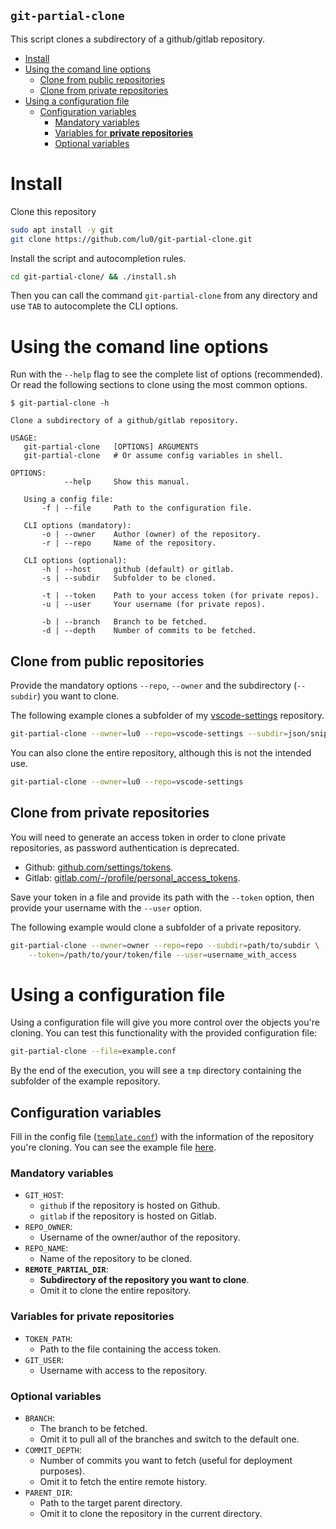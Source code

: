 `git-partial-clone`
---

This script clones a subdirectory of a github/gitlab repository.

- [Install](#install)
- [Using the comand line options](#using-the-comand-line-options)
  - [Clone from public repositories](#clone-from-public-repositories)
  - [Clone from private repositories](#clone-from-private-repositories)
- [Using a configuration file](#using-a-configuration-file)
  - [Configuration variables](#configuration-variables)
    - [Mandatory variables](#mandatory-variables)
    - [Variables for **private repositories**](#variables-for-private-repositories)
    - [Optional variables](#optional-variables)

# Install
Clone this repository
```zsh
sudo apt install -y git
git clone https://github.com/lu0/git-partial-clone.git
```
Install the script and autocompletion rules.
```zsh
cd git-partial-clone/ && ./install.sh
```
Then you can call the command `git-partial-clone` from any directory and use `TAB` to autocomplete the CLI options.

# Using the comand line options
Run with the `--help` flag to see the complete list of options (recommended). Or read the following sections to clone using the most common options.
```
$ git-partial-clone -h

Clone a subdirectory of a github/gitlab repository.

USAGE:
   git-partial-clone   [OPTIONS] ARGUMENTS
   git-partial-clone   # Or assume config variables in shell.

OPTIONS:
            --help     Show this manual.

   Using a config file:
       -f | --file     Path to the configuration file.

   CLI options (mandatory):
       -o | --owner    Author (owner) of the repository.
       -r | --repo     Name of the repository.

   CLI options (optional):
       -h | --host     github (default) or gitlab.
       -s | --subdir   Subfolder to be cloned.

       -t | --token    Path to your access token (for private repos).
       -u | --user     Your username (for private repos).

       -b | --branch   Branch to be fetched.
       -d | --depth    Number of commits to be fetched.
```

## Clone from public repositories
Provide the mandatory options `--repo`, `--owner` and the subdirectory (`--subdir`) you want to clone.

The following example clones a subfolder of my [vscode-settings](https://github.com/lu0/vscode-settings/tree/master/json/snippets) repository.
```zsh
git-partial-clone --owner=lu0 --repo=vscode-settings --subdir=json/snippets
```

You can also clone the entire repository, although this is not the intended use.
```zsh
git-partial-clone --owner=lu0 --repo=vscode-settings
```

## Clone from private repositories
You will need to generate an access token in order to clone private repositories, as password authentication is deprecated.

- Github: [github.com/settings/tokens](https://github.com/settings/tokens).
- Gitlab: [gitlab.com/-/profile/personal_access_tokens](https://gitlab.com/-/profile/personal_access_tokens).

Save your token in a file and provide its path with the `--token` option, then provide your username with the `--user` option.

The following example would clone a subfolder of a private repository.
```zsh
git-partial-clone --owner=owner --repo=repo --subdir=path/to/subdir \
    --token=/path/to/your/token/file --user=username_with_access
```

# Using a configuration file
Using a configuration file will give you more control over the objects you're cloning. You can test this functionality with the provided configuration file:
```zsh
git-partial-clone --file=example.conf
```
By the end of the execution, you will see a `tmp` directory containing the subfolder of the example repository.

## Configuration variables
Fill in the config file ([`template.conf`](./template.conf)) with the information of the repository you're cloning. You can see the example file [here](./example.conf).

### Mandatory variables

- `GIT_HOST`:
    - `github` if the repository is hosted on Github.
    - `gitlab` if the repository is hosted on Gitlab.
- `REPO_OWNER`:
    - Username of the owner/author of the repository.
- `REPO_NAME`:
    - Name of the repository to be cloned.
- **`REMOTE_PARTIAL_DIR`**:
    - **Subdirectory of the repository you want to clone**.
    - Omit it to clone the entire repository.

### Variables for **private repositories**
- `TOKEN_PATH`:
    - Path to the file containing the access token.
- `GIT_USER`:
    - Username with access to the repository.

### Optional variables
- `BRANCH`:
    - The branch to be fetched.
    - Omit it to pull all of the branches and switch to the default one.
- `COMMIT_DEPTH`:
    - Number of commits you want to fetch (useful for deployment purposes).
    - Omit it to fetch the entire remote history.
- `PARENT_DIR`:
    - Path to the target parent directory.
    - Omit it to clone the repository in the current directory.
 